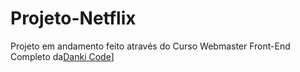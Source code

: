 # Projeto-Netflix 

Projeto em andamento feito através do Curso Webmaster Front-End Completo da[Danki Code](https://cursos.dankicode.com/)]
